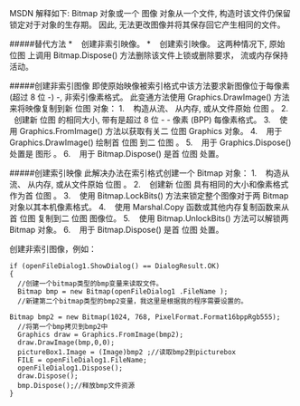 
MSDN 解释如下:
Bitmap 对象或一个 图像 对象从一个文件, 构造时该文件仍保留锁定对于对象的生存期。 因此, 无法更改图像并将其保存回它产生相同的文件。

#####替代方法
*    创建非索引映像。
*    创建索引映像。
这两种情况下, 原始 位图 上调用 Bitmap.Dispose() 方法删除该文件上锁或删除要求， 流或内存保持活动。

#####创建非索引图像
即使原始映像被索引格式中该方法要求新图像位于每像素 (超过 8 位 -) -, 非索引像素格式。 此变通方法使用 Graphics.DrawImage() 方法来将映像复制到新 位图 对象：
1.    构造从流、 从内存, 或从文件原始 位图 。
2.    创建新 位图 的相同大小, 带有是超过 8 位 - - 像素 (BPP) 每像素格式。
3.    使用 Graphics.FromImage() 方法以获取有关二 位图 Graphics 对象。
4.    用于 Graphics.DrawImage() 绘制首 位图 到二 位图 。
5.    用于 Graphics.Dispose() 处置是 图形 。
6.    用于 Bitmap.Dispose() 是首 位图 处置。

#####创建索引映像
此解决办法在索引格式创建一个 Bitmap 对象：
1.    构造从流、 从内存, 或从文件原始 位图 。
2.    创建新 位图 具有相同的大小和像素格式作为首 位图 。
3.    使用 Bitmap.LockBits() 方法来锁定整个图像对于两 Bitmap 对象以其本机像素格式。
4.    使用 Marshal.Copy 函数或其他内存复制函数来从首 位图 复制到二 位图 图像位。
5.    使用 Bitmap.UnlockBits() 方法可以解锁两 Bitmap 对象。
6.    用于 Bitmap.Dispose() 是首 位图 处置。

创建非索引图像，例如：
```
if (openFileDialog1.ShowDialog() == DialogResult.OK)  
{  
  //创建一个bitmap类型的bmp变量来读取文件。  
  Bitmap bmp = new Bitmap(openFileDialog1 .FileName );  
  //新建第二个bitmap类型的bmp2变量，我这里是根据我的程序需要设置的。  
  Bitmap bmp2 = new Bitmap(1024, 768, PixelFormat.Format16bppRgb555);  
  //将第一个bmp拷贝到bmp2中  
  Graphics draw = Graphics.FromImage(bmp2);  
  draw.DrawImage(bmp,0,0);  
  pictureBox1.Image = (Image)bmp2 ;//读取bmp2到picturebox  
  FILE = openFileDialog1.FileName;  
  openFileDialog1.Dispose();  
  draw.Dispose();  
  bmp.Dispose();//释放bmp文件资源  
}
```
